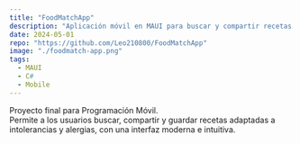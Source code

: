 ```yaml
---
title: "FoodMatchApp"
description: "Aplicación móvil en MAUI para buscar y compartir recetas adaptadas a condiciones alimenticias."
date: 2024-05-01
repo: "https://github.com/Leo210800/FoodMatchApp"
image: "./foodmatch-app.png"
tags:
  - MAUI
  - C#
  - Mobile
---
```

Proyecto final para Programación Móvil.  
Permite a los usuarios buscar, compartir y guardar recetas adaptadas a intolerancias y alergias, con una interfaz moderna e intuitiva.
